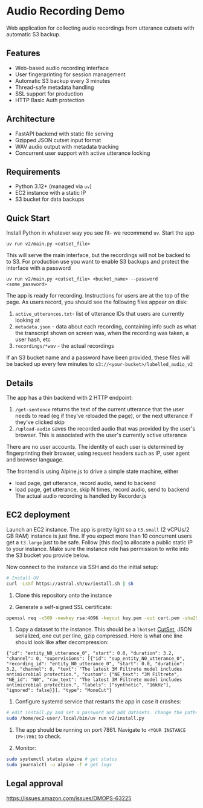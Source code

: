 # Audio Recording Demo

Web application for collecting audio recordings from utterance cutsets with automatic S3 backup.

## Features

- Web-based audio recording interface
- User fingerprinting for session management
- Automatic S3 backup every 3 minutes
- Thread-safe metadata handling
- SSL support for production
- HTTP Basic Auth protection

## Architecture

- FastAPI backend with static file serving
- Gzipped JSON cutset input format
- WAV audio output with metadata tracking
- Concurrent user support with active utterance locking

## Requirements

- Python 3.12+ (managed via `uv`)
- EC2 instance with a static IP
- S3 bucket for data backups

## Quick Start

Install Python in whatever way you see fit- we recommend `uv`. Start the app

```
uv run v2/main.py <cutset_file>
```

This will serve the main interface, but the recordings will not be backed to to S3. For production use you want to enable S3 backups and protect the interface with a password

```
uv run v2/main.py <cutset_file> <bucket_name> --password <some_password>
```

The app is ready for recording. Instructions for users are at the top of the page. As users record, you should see the following files appear on disk:

1. `active_utterances.txt`- list of utterance IDs that users are currently looking at
2. `metadata.json` - data about each recording, containing info such as what the transcript shown on screen was, when the recording was taken, a user hash, etc
3. `recordings/*wav` - the actual recordings

If an S3 bucket name and a password have been provided, these files will be backed up every few minutes to `s3://<your-bucket>/labelled_audio_v2`

## Details
The app has a thin backend with 2 HTTP endpoint:

1. `/get-sentence` returns the text of the current utterance that the user needs to read (eg if they've reloaded the page), or the next utterance if they've clicked skip
2. `/upload-audio` saves the recorded audio that was provided by the user's browser. This is associated with the user's currently active utterance

There are no user accounts. The identity of each user is determined by fingerprinting their browser, using request headers such as IP, user agent and browser language.

The frontend is using Alpine.js to drive a simple state machine, either
- load page, get utterance, record audio, send to backend
- load page, get utterance, skip N times, record audio, send to backend
The actual audio recording is handled by Recorder.js 


## EC2 deployment
Launch an EC2 instance. The app is pretty light so a `t3.small` (2 vCPUs/2 GB RAM) instance is just fine. If you expect more than 10 concurrent users get a `t3.large` just to be safe. Follow [this doc] to allocate a public static IP to your instance. Make sure the instance role has permission to write into the S3 bucket you provide below.

Now connect to the instance via SSH and do the initial setup:

```bash
# Install UV
curl -LsSf https://astral.sh/uv/install.sh | sh
```

1. Clone this repository onto the instance

1. Generate a self-signed SSL certificate:
```bash
openssl req -x509 -newkey rsa:4096 -keyout key.pem -out cert.pem -sha256 -days 3650 -nodes -subj "/C=XX/ST=StateName/L=CityName/O=CompanyName/OU=CompanySectionName/CN=CommonNameOrHostname"
```

1. Copy a dataset to the instance. This should be a `lhotset` [CutSet](https://lhotse.readthedocs.io/en/latest/api.html#lhotse.cut.CutSet), JSON serialized, one cut per line, gzip compressed. Here is what one line should look like after decompression:

```
{"id": "entity_N0_utterance_0", "start": 0.0, "duration": 3.2, "channel": 0, "supervisions": [{"id": "sup_entity_N0_utterance_0", "recording_id": "entity_N0_utterance_0", "start": 0.0, "duration": 3.2, "channel": 0, "text": "The latest 3M Filtrete model includes antimicrobial protection.", "custom": {"NE_text": "3M Filtrete", "NE_id": "N0", "raw_text": "The latest 3M Filtrete model includes antimicrobial protection.", "labels": ["synthetic", "16kHz"], "ignored": false}}], "type": "MonoCut"}
```

1. Configure systemd service that restarts the app in case it crashes:
```bash
# edit install.py and set a password and add datasets. Change the paths to uv and main.py if necessary
sudo /home/ec2-user/.local/bin/uv run v2/install.py
```

1. The app should be running on port 7861. Navigate to `<YOUR INSTANCE IP>:7861` to check.


3. Monitor:
```bash
sudo systemctl status alpine # get status
sudo journalctl -u alpine -f # get logs
```


## Legal approval

https://issues.amazon.com/issues/DMOPS-63225